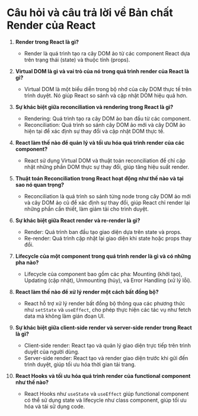 # Câu hỏi và câu trả lời về Bản chất Render của React

1. **Render trong React là gì?**
   - Render là quá trình tạo ra cây DOM ảo từ các component React dựa trên trạng thái (state) và thuộc tính (props).

2. **Virtual DOM là gì và vai trò của nó trong quá trình render của React là gì?**
   - Virtual DOM là một biểu diễn trong bộ nhớ của cây DOM thực tế trên trình duyệt. Nó giúp React so sánh và cập nhật DOM hiệu quả hơn.

3. **Sự khác biệt giữa reconciliation và rendering trong React là gì?**
   - Rendering: Quá trình tạo ra cây DOM ảo ban đầu từ các component.
   - Reconciliation: Quá trình so sánh cây DOM ảo mới và cây DOM ảo hiện tại để xác định sự thay đổi và cập nhật DOM thực tế.

4. **React làm thế nào để quản lý và tối ưu hóa quá trình render của các component?**
   - React sử dụng Virtual DOM và thuật toán reconciliation để chỉ cập nhật những phần DOM thực sự thay đổi, giúp tăng hiệu suất render.

5. **Thuật toán Reconciliation trong React hoạt động như thế nào và tại sao nó quan trọng?**
   - Reconciliation là quá trình so sánh từng node trong cây DOM ảo mới và cây DOM ảo cũ để xác định sự thay đổi, giúp React chỉ render lại những phần cần thiết, làm giảm tải cho trình duyệt.

6. **Sự khác biệt giữa React render và re-render là gì?**
   - Render: Quá trình ban đầu tạo giao diện dựa trên state và props.
   - Re-render: Quá trình cập nhật lại giao diện khi state hoặc props thay đổi.

7. **Lifecycle của một component trong quá trình render là gì và có những pha nào?**
   - Lifecycle của component bao gồm các pha: Mounting (khởi tạo), Updating (cập nhật), Unmounting (hủy), và Error Handling (xử lý lỗi).

8. **React làm thế nào để xử lý render một cách bất đồng bộ?**
   - React hỗ trợ xử lý render bất đồng bộ thông qua các phương thức như `setState` và `useEffect`, cho phép thực hiện các tác vụ như fetch data mà không làm gián đoạn UI.

9. **Sự khác biệt giữa client-side render và server-side render trong React là gì?**
   - Client-side render: React tạo và quản lý giao diện trực tiếp trên trình duyệt của người dùng.
   - Server-side render: React tạo và render giao diện trước khi gửi đến trình duyệt, giúp tối ưu hóa thời gian tải trang.

10. **React Hooks và tối ưu hóa quá trình render của functional component như thế nào?**
    - React Hooks như `useState` và `useEffect` giúp functional component có thể sử dụng state và lifecycle như class component, giúp tối ưu hóa và tái sử dụng code.

